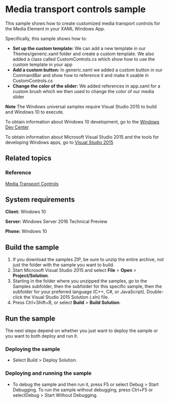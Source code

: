 <!---
  category: AudioVideoAndCamera
  samplefwlink: http://go.microsoft.com/fwlink/p/?LinkId=620023
--->

# Media transport controls sample

This sample shows how to create customized media transport controls for the Media Element in your XAML Windows App.

Specifically, this sample shows how to:

- **Set up the custom template:** We can add a new template in our Themes/generic.xaml folder and create a custom template. We also added a class called CustomControls.cs 
which show how to use the custom template in your app
- **Add a custom button:** In generic.xaml we added a custom button in our CommandBar and show how to reference it and make it usable in CustomControls.cs
- **Change the color of the slider:** We added references in app.xaml for a custom brush which we then used to change the color of our media slider

**Note** The Windows universal samples require Visual Studio 2015 to build and Windows 10 to execute.
 
To obtain information about Windows 10 development, go to the [Windows Dev Center](http://go.microsoft.com/fwlink/?LinkID=532421)

To obtain information about Microsoft Visual Studio 2015 and the tools for developing Windows apps, go to [Visual Studio 2015](http://go.microsoft.com/fwlink/?LinkID=532422)

## Related topics

### Reference

<!-- Add links to related API -->

[Media Transport Controls](https://msdn.microsoft.com/en-us/library/windows/apps/windows.ui.xaml.controls.mediatransportcontrols.aspx)

## System requirements

**Client:** Windows 10

**Server:** Windows Server 2016 Technical Preview

**Phone:**  Windows 10

## Build the sample

1. If you download the samples ZIP, be sure to unzip the entire archive, not just the folder with the sample you want to build. 
2. Start Microsoft Visual Studio 2015 and select **File** \> **Open** \> **Project/Solution**.
3. Starting in the folder where you unzipped the samples, go to the Samples subfolder, then the subfolder for this specific sample, then the subfolder for your preferred language (C++, C#, or JavaScript). Double-click the Visual Studio 2015 Solution (.sln) file.
4. Press Ctrl+Shift+B, or select **Build** \> **Build Solution**.

## Run the sample

The next steps depend on whether you just want to deploy the sample or you want to both deploy and run it.

### Deploying the sample

- Select Build > Deploy Solution. 

### Deploying and running the sample

- To debug the sample and then run it, press F5 or select Debug >  Start Debugging. To run the sample without debugging, press Ctrl+F5 or selectDebug > Start Without Debugging. 
